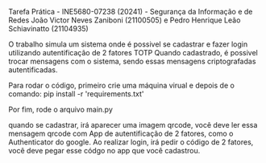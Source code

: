 Tarefa Prática - INE5680-07238 (20241) - Segurança da Informação e de Redes
João Victor Neves Zaniboni (21100505) e Pedro Henrique Leão Schiavinatto (21104935)

O trabalho simula um sistema onde é possivel se cadastrar e fazer login utilizando autentificação de 2 fatores TOTP
Quando cadastrado, é possivel trocar mensagens com o sistema, sendo essas mensagens criptografadas autentificadas.

Para rodar o código, primeiro crie uma máquina virual e depois de o comando:
pip install -r 'requirements.txt'

Por fim, rode o arquivo main.py

quando se cadastrar, irá aparecer uma imagem qrcode, você deve ler essa mensagem qrcode com App de autentificação de 2 fatores, como o Authenticator do google.
Ao realizar login, irá pedir o código de 2 fatores, você deve pegar esse códgo no app que você cadastrou.